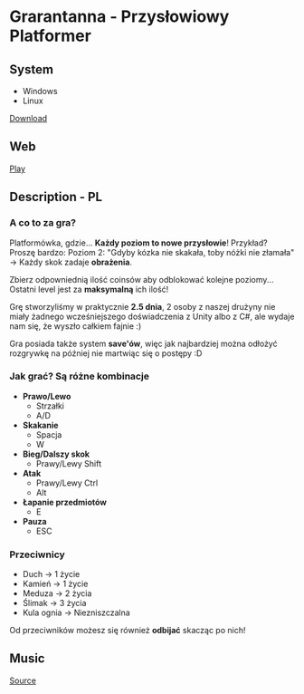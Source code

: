 # Grarantanna - Przysłowiowy Platformer

## System

- Windows
- Linux

[Download](https://kacperu.itch.io/przyslowiowy-platformer)

## Web

[Play](https://game.kacpers.pl)

## Description - PL

### A co to za gra?

Platformówka, gdzie... **Każdy poziom to nowe przysłowie**! Przykład? Proszę bardzo: Poziom 2: "Gdyby kózka nie skakała, toby nóżki nie złamała" -> Każdy skok zadaje **obrażenia**.

Zbierz odpowniednią ilość coinsów aby odblokować kolejne poziomy... Ostatni level jest za **maksymalną** ich ilość!

Grę stworzyliśmy w praktycznie **2.5 dnia**, 2 osoby z naszej drużyny nie miały żadnego wcześniejszego doświadczenia z Unity albo z C#, ale wydaje nam się, że wyszło całkiem fajnie :)

Gra posiada także system **save'ów**, więc jak najbardziej można odłożyć rozgrywkę na później nie martwiąc się o postępy :D

### Jak grać? Są różne kombinacje

- **Prawo/Lewo**
  - Strzałki
  - A/D
- **Skakanie**
  - Spacja
  - W
- **Bieg/Dalszy skok**
  - Prawy/Lewy Shift
- **Atak**
  - Prawy/Lewy Ctrl
  - Alt
- **Łapanie przedmiotów**
  - E
- **Pauza**
  - ESC

### Przeciwnicy

- Duch -> 1 życie
- Kamień -> 1 życie
- Meduza -> 2 życia
- Ślimak -> 3 życia
- Kula ognia -> Niezniszczalna

Od przeciwników możesz się również **odbijać** skacząc po nich!

## Music

[Source](https://hastebin.com/orucovozay)
